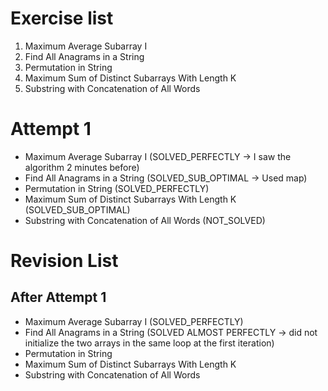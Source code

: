 # Exercise list
1. Maximum Average Subarray I
2. Find All Anagrams in a String
3. Permutation in String
4. Maximum Sum of Distinct Subarrays With Length K
5. Substring with Concatenation of All Words

# Attempt 1
* Maximum Average Subarray I (SOLVED_PERFECTLY -> I saw the algorithm 2 minutes before)
* Find All Anagrams in a String (SOLVED_SUB_OPTIMAL -> Used map)
* Permutation in String (SOLVED_PERFECTLY)
* Maximum Sum of Distinct Subarrays With Length K (SOLVED_SUB_OPTIMAL)
* Substring with Concatenation of All Words (NOT_SOLVED)

# Revision List
## After Attempt 1
* Maximum Average Subarray I (SOLVED_PERFECTLY)
* Find All Anagrams in a String (SOLVED ALMOST PERFECTLY -> did not initialize the two arrays in the same loop at the first iteration)
* Permutation in String
* Maximum Sum of Distinct Subarrays With Length K
* Substring with Concatenation of All Words
